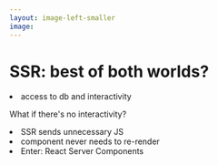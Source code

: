 ```yaml
---
layout: image-left-smaller
image: 
---
```


<h1>SSR: best of both worlds<span v-click="2" class="featured">?</span></h1>

<li v-click="1">
access to db <span class="featured">and</span> interactivity
</li>

<span v-click="3">What if there's no interactivity?</span>

<li v-click="4">
SSR sends unnecessary JS
</li>

<li v-click="5" class="ml-8">
component never needs to re-render
</li>

<li v-click="6">
Enter: React Server Components
</li>